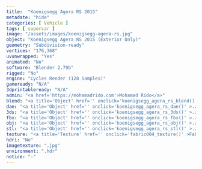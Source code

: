 ```yaml
---
title:  "Koenigsegg Agera RS 2015"
metadate: "hide"
categories: [ Vehicle ]
tags: [ supercar ]
image: "/assets/images/koenigsegg-agera-rs.jpg"
object: "Koenigsegg Agera RS 2015 (Exterior Only)"
geometry: "Subdivision-ready"
vertices: "176,368"
uvunwrapped: "Yes"
animated: "No"
software: "Blender 2.79b"
rigged: "No"
engine: "Cycles Render (128 Samples)"
gameready: "N/A"
3dprintableready: "N/A"
admin: "<a href='https://mohamadrido.com'>Mohamad Rido</a>"
blend: "<a title='Object' href='' onclick='koenigsegg_agera_rs_blend()' >.zip 17.2 MB</a>"
dae: "<a title='Object' href='' onclick='koenigsegg_agera_rs_dae()' >.zip 5.1 MB</a>"
3ds: "<a title='Object' href='' onclick='koenigsegg_agera_rs_3ds()' >.zip 2.1 MB</a>"
fbx: "<a title='Object' href='' onclick='koenigsegg_agera_rs_fbx()' >.zip 5.5 MB</a>"
obj: "<a title='Object' href='' onclick='koenigsegg_agera_rs_obj()' >.zip 4.2 MB</a>"
stl: "<a title='Object' href='' onclick='koenigsegg_agera_rs_stl()' >.zip 5.7 MB</a>"
texture: "<a title='Texture' href='' onclick='fabric004_texture()' >Fabric004</a>"
hdri: "No"
imagetexture: ".jpg"
environment: ".hdr"
notice: "-"
---
```

